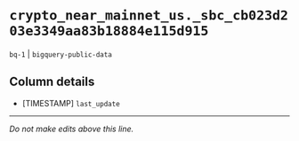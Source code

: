 # `crypto_near_mainnet_us._sbc_cb023d203e3349aa83b18884e115d915`
`bq-1` | `bigquery-public-data`

## Column details
* [TIMESTAMP] `last_update`

-------------------------------------------------------------------------------
*Do not make edits above this line.*
